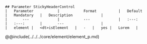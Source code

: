 ```div-parameter
## Parameter StickyHeaderControl
|	Parameter			|			Format			|	Default					|	Mandatory	|	Description				| 
|		---				|			---				|	:---:					|	:---:		|		---					|
|	element	|	<dt>isElement	|	-	|	yes	|	Lorem	|
```

@@include(../../../core/element/element_p.md) 